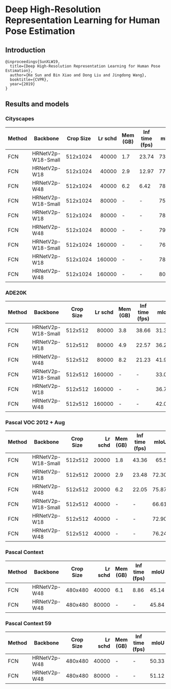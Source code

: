 # Deep High-Resolution Representation Learning for Human Pose Estimation

## Introduction

<!-- [ALGORITHM] -->

```latext
@inproceedings{SunXLW19,
  title={Deep High-Resolution Representation Learning for Human Pose Estimation},
  author={Ke Sun and Bin Xiao and Dong Liu and Jingdong Wang},
  booktitle={CVPR},
  year={2019}
}
```

## Results and models

### Cityscapes

| Method | Backbone           | Crop Size | Lr schd | Mem (GB) | Inf time (fps) |  mIoU | mIoU(ms+flip) | config                                                                                                                 | download                                                                                                                                                                                                                                                                                                                                   |
| ------ | ------------------ | --------- | ------: | -------- | -------------- | ----: | ------------: | ---------------------------------------------------------------------------------------------------------------------- | ------------------------------------------------------------------------------------------------------------------------------------------------------------------------------------------------------------------------------------------------------------------------------------------------------------------------------------------ |
| FCN    | HRNetV2p-W18-Small | 512x1024  |   40000 | 1.7      | 23.74          | 73.86 |         75.91 | [config](https://github.com/open-mmlab/mmsegmentation/blob/master/configs/hrnet/fcn_hr18s_512x1024_40k_cityscapes.py)  | [model](https://download.openmmlab.com/mmsegmentation/v0.5/hrnet/fcn_hr18s_512x1024_40k_cityscapes/fcn_hr18s_512x1024_40k_cityscapes_20200601_014216-93db27d0.pth) &#124; [log](https://download.openmmlab.com/mmsegmentation/v0.5/hrnet/fcn_hr18s_512x1024_40k_cityscapes/fcn_hr18s_512x1024_40k_cityscapes_20200601_014216.log.json)     |
| FCN    | HRNetV2p-W18       | 512x1024  |   40000 | 2.9      | 12.97          | 77.19 |         78.92 | [config](https://github.com/open-mmlab/mmsegmentation/blob/master/configs/hrnet/fcn_hr18_512x1024_40k_cityscapes.py)   | [model](https://download.openmmlab.com/mmsegmentation/v0.5/hrnet/fcn_hr18_512x1024_40k_cityscapes/fcn_hr18_512x1024_40k_cityscapes_20200601_014216-f196fb4e.pth) &#124; [log](https://download.openmmlab.com/mmsegmentation/v0.5/hrnet/fcn_hr18_512x1024_40k_cityscapes/fcn_hr18_512x1024_40k_cityscapes_20200601_014216.log.json)         |
| FCN    | HRNetV2p-W48       | 512x1024  |   40000 | 6.2      | 6.42           | 78.48 |         79.69 | [config](https://github.com/open-mmlab/mmsegmentation/blob/master/configs/hrnet/fcn_hr48_512x1024_40k_cityscapes.py)   | [model](https://download.openmmlab.com/mmsegmentation/v0.5/hrnet/fcn_hr48_512x1024_40k_cityscapes/fcn_hr48_512x1024_40k_cityscapes_20200601_014240-a989b146.pth) &#124; [log](https://download.openmmlab.com/mmsegmentation/v0.5/hrnet/fcn_hr48_512x1024_40k_cityscapes/fcn_hr48_512x1024_40k_cityscapes_20200601_014240.log.json)         |
| FCN    | HRNetV2p-W18-Small | 512x1024  |   80000 | -        | -              | 75.31 |         77.48 | [config](https://github.com/open-mmlab/mmsegmentation/blob/master/configs/hrnet/fcn_hr18s_512x1024_80k_cityscapes.py)  | [model](https://download.openmmlab.com/mmsegmentation/v0.5/hrnet/fcn_hr18s_512x1024_80k_cityscapes/fcn_hr18s_512x1024_80k_cityscapes_20200601_202700-1462b75d.pth) &#124; [log](https://download.openmmlab.com/mmsegmentation/v0.5/hrnet/fcn_hr18s_512x1024_80k_cityscapes/fcn_hr18s_512x1024_80k_cityscapes_20200601_202700.log.json)     |
| FCN    | HRNetV2p-W18       | 512x1024  |   80000 | -        | -              | 78.65 |         80.35 | [config](https://github.com/open-mmlab/mmsegmentation/blob/master/configs/hrnet/fcn_hr18_512x1024_80k_cityscapes.py)   | [model](https://download.openmmlab.com/mmsegmentation/v0.5/hrnet/fcn_hr18_512x1024_80k_cityscapes/fcn_hr18_512x1024_80k_cityscapes_20200601_223255-4e7b345e.pth) &#124; [log](https://download.openmmlab.com/mmsegmentation/v0.5/hrnet/fcn_hr18_512x1024_80k_cityscapes/fcn_hr18_512x1024_80k_cityscapes_20200601_223255.log.json)         |
| FCN    | HRNetV2p-W48       | 512x1024  |   80000 | -        | -              | 79.93 |         80.72 | [config](https://github.com/open-mmlab/mmsegmentation/blob/master/configs/hrnet/fcn_hr48_512x1024_80k_cityscapes.py)   | [model](https://download.openmmlab.com/mmsegmentation/v0.5/hrnet/fcn_hr48_512x1024_80k_cityscapes/fcn_hr48_512x1024_80k_cityscapes_20200601_202606-58ea95d6.pth) &#124; [log](https://download.openmmlab.com/mmsegmentation/v0.5/hrnet/fcn_hr48_512x1024_80k_cityscapes/fcn_hr48_512x1024_80k_cityscapes_20200601_202606.log.json)         |
| FCN    | HRNetV2p-W18-Small | 512x1024  |  160000 | -        | -              | 76.31 |         78.31 | [config](https://github.com/open-mmlab/mmsegmentation/blob/master/configs/hrnet/fcn_hr18s_512x1024_160k_cityscapes.py) | [model](https://download.openmmlab.com/mmsegmentation/v0.5/hrnet/fcn_hr18s_512x1024_160k_cityscapes/fcn_hr18s_512x1024_160k_cityscapes_20200602_190901-4a0797ea.pth) &#124; [log](https://download.openmmlab.com/mmsegmentation/v0.5/hrnet/fcn_hr18s_512x1024_160k_cityscapes/fcn_hr18s_512x1024_160k_cityscapes_20200602_190901.log.json) |
| FCN    | HRNetV2p-W18       | 512x1024  |  160000 | -        | -              | 78.80 |         80.74 | [config](https://github.com/open-mmlab/mmsegmentation/blob/master/configs/hrnet/fcn_hr18_512x1024_160k_cityscapes.py)  | [model](https://download.openmmlab.com/mmsegmentation/v0.5/hrnet/fcn_hr18_512x1024_160k_cityscapes/fcn_hr18_512x1024_160k_cityscapes_20200602_190822-221e4a4f.pth) &#124; [log](https://download.openmmlab.com/mmsegmentation/v0.5/hrnet/fcn_hr18_512x1024_160k_cityscapes/fcn_hr18_512x1024_160k_cityscapes_20200602_190822.log.json)     |
| FCN    | HRNetV2p-W48       | 512x1024  |  160000 | -        | -              | 80.65 |         81.92 | [config](https://github.com/open-mmlab/mmsegmentation/blob/master/configs/hrnet/fcn_hr48_512x1024_160k_cityscapes.py)  | [model](https://download.openmmlab.com/mmsegmentation/v0.5/hrnet/fcn_hr48_512x1024_160k_cityscapes/fcn_hr48_512x1024_160k_cityscapes_20200602_190946-59b7973e.pth) &#124; [log](https://download.openmmlab.com/mmsegmentation/v0.5/hrnet/fcn_hr48_512x1024_160k_cityscapes/fcn_hr48_512x1024_160k_cityscapes_20200602_190946.log.json)     |

### ADE20K

| Method | Backbone           | Crop Size | Lr schd | Mem (GB) | Inf time (fps) |  mIoU | mIoU(ms+flip) | config                                                                                                            | download                                                                                                                                                                                                                                                                                                               |
| ------ | ------------------ | --------- | ------: | -------- | -------------- | ----: | ------------: | ----------------------------------------------------------------------------------------------------------------- | ---------------------------------------------------------------------------------------------------------------------------------------------------------------------------------------------------------------------------------------------------------------------------------------------------------------------- |
| FCN    | HRNetV2p-W18-Small | 512x512   |   80000 | 3.8      | 38.66          | 31.38 |         32.45 | [config](https://github.com/open-mmlab/mmsegmentation/blob/master/configs/hrnet/fcn_hr18s_512x512_80k_ade20k.py)  | [model](https://download.openmmlab.com/mmsegmentation/v0.5/hrnet/fcn_hr18s_512x512_80k_ade20k/fcn_hr18s_512x512_80k_ade20k_20200614_144345-77fc814a.pth) &#124; [log](https://download.openmmlab.com/mmsegmentation/v0.5/hrnet/fcn_hr18s_512x512_80k_ade20k/fcn_hr18s_512x512_80k_ade20k_20200614_144345.log.json)     |
| FCN    | HRNetV2p-W18       | 512x512   |   80000 | 4.9      | 22.57          | 36.27 |         37.28 | [config](https://github.com/open-mmlab/mmsegmentation/blob/master/configs/hrnet/fcn_hr18_512x512_80k_ade20k.py)   | [model](https://download.openmmlab.com/mmsegmentation/v0.5/hrnet/fcn_hr18_512x512_80k_ade20k/fcn_hr18_512x512_80k_ade20k_20210827_114910-6c9382c0.pth) &#124; [log](https://download.openmmlab.com/mmsegmentation/v0.5/hrnet/fcn_hr18_512x512_80k_ade20k/fcn_hr18_512x512_80k_ade20k_20210827_114910.log.json)         |
| FCN    | HRNetV2p-W48       | 512x512   |   80000 | 8.2      | 21.23          | 41.90 |         43.27 | [config](https://github.com/open-mmlab/mmsegmentation/blob/master/configs/hrnet/fcn_hr48_512x512_80k_ade20k.py)   | [model](https://download.openmmlab.com/mmsegmentation/v0.5/hrnet/fcn_hr48_512x512_80k_ade20k/fcn_hr48_512x512_80k_ade20k_20200614_193946-7ba5258d.pth) &#124; [log](https://download.openmmlab.com/mmsegmentation/v0.5/hrnet/fcn_hr48_512x512_80k_ade20k/fcn_hr48_512x512_80k_ade20k_20200614_193946.log.json)         |
| FCN    | HRNetV2p-W18-Small | 512x512   |  160000 | -        | -              | 33.07 |         34.56 | [config](https://github.com/open-mmlab/mmsegmentation/blob/master/configs/hrnet/fcn_hr18s_512x512_160k_ade20k.py) | [model](https://download.openmmlab.com/mmsegmentation/v0.5/hrnet/fcn_hr18s_512x512_160k_ade20k/fcn_hr18s_512x512_160k_ade20k_20210829_174739-f1e7c2e7.pth) &#124; [log](https://download.openmmlab.com/mmsegmentation/v0.5/hrnet/fcn_hr18s_512x512_160k_ade20k/fcn_hr18s_512x512_160k_ade20k_20210829_174739.log.json) |
| FCN    | HRNetV2p-W18       | 512x512   |  160000 | -        | -              | 36.79 |         38.58 | [config](https://github.com/open-mmlab/mmsegmentation/blob/master/configs/hrnet/fcn_hr18_512x512_160k_ade20k.py)  | [model](https://download.openmmlab.com/mmsegmentation/v0.5/hrnet/fcn_hr18_512x512_160k_ade20k/fcn_hr18_512x512_160k_ade20k_20200614_214426-ca961836.pth) &#124; [log](https://download.openmmlab.com/mmsegmentation/v0.5/hrnet/fcn_hr18_512x512_160k_ade20k/fcn_hr18_512x512_160k_ade20k_20200614_214426.log.json)     |
| FCN    | HRNetV2p-W48       | 512x512   |  160000 | -        | -              | 42.02 |         43.86 | [config](https://github.com/open-mmlab/mmsegmentation/blob/master/configs/hrnet/fcn_hr48_512x512_160k_ade20k.py)  | [model](https://download.openmmlab.com/mmsegmentation/v0.5/hrnet/fcn_hr48_512x512_160k_ade20k/fcn_hr48_512x512_160k_ade20k_20200614_214407-a52fc02c.pth) &#124; [log](https://download.openmmlab.com/mmsegmentation/v0.5/hrnet/fcn_hr48_512x512_160k_ade20k/fcn_hr48_512x512_160k_ade20k_20200614_214407.log.json)     |

### Pascal VOC 2012 + Aug

| Method | Backbone           | Crop Size | Lr schd | Mem (GB) | Inf time (fps) |  mIoU | mIoU(ms+flip) | config                                                                                                             | download                                                                                                                                                                                                                                                                                                                   |
| ------ | ------------------ | --------- | ------: | -------- | -------------- | ----: | ------------: | ------------------------------------------------------------------------------------------------------------------ | -------------------------------------------------------------------------------------------------------------------------------------------------------------------------------------------------------------------------------------------------------------------------------------------------------------------------- |
| FCN    | HRNetV2p-W18-Small | 512x512   |   20000 | 1.8      | 43.36          | 65.5 |         68.89 | [config](https://github.com/open-mmlab/mmsegmentation/blob/master/configs/hrnet/fcn_hr18s_512x512_20k_voc12aug.py) | [model](https://download.openmmlab.com/mmsegmentation/v0.5/hrnet/fcn_hr18s_512x512_20k_voc12aug/fcn_hr18s_512x512_20k_voc12aug_20210829_174910-0aceadb4.pth) &#124; [log](https://download.openmmlab.com/mmsegmentation/v0.5/hrnet/fcn_hr18s_512x512_20k_voc12aug/fcn_hr18s_512x512_20k_voc12aug_20210829_174910.log.json) |
| FCN    | HRNetV2p-W18       | 512x512   |   20000 | 2.9      | 23.48          | 72.30 |         74.71 | [config](https://github.com/open-mmlab/mmsegmentation/blob/master/configs/hrnet/fcn_hr18_512x512_20k_voc12aug.py)  | [model](https://download.openmmlab.com/mmsegmentation/v0.5/hrnet/fcn_hr18_512x512_20k_voc12aug/fcn_hr18_512x512_20k_voc12aug_20200617_224503-488d45f7.pth) &#124; [log](https://download.openmmlab.com/mmsegmentation/v0.5/hrnet/fcn_hr18_512x512_20k_voc12aug/fcn_hr18_512x512_20k_voc12aug_20200617_224503.log.json)     |
| FCN    | HRNetV2p-W48       | 512x512   |   20000 | 6.2      | 22.05          | 75.87 |         78.58 | [config](https://github.com/open-mmlab/mmsegmentation/blob/master/configs/hrnet/fcn_hr48_512x512_20k_voc12aug.py)  | [model](https://download.openmmlab.com/mmsegmentation/v0.5/hrnet/fcn_hr48_512x512_20k_voc12aug/fcn_hr48_512x512_20k_voc12aug_20200617_224419-89de05cd.pth) &#124; [log](https://download.openmmlab.com/mmsegmentation/v0.5/hrnet/fcn_hr48_512x512_20k_voc12aug/fcn_hr48_512x512_20k_voc12aug_20200617_224419.log.json)     |
| FCN    | HRNetV2p-W18-Small | 512x512   |   40000 | -        | -              | 66.61 |         70.00 | [config](https://github.com/open-mmlab/mmsegmentation/blob/master/configs/hrnet/fcn_hr18s_512x512_40k_voc12aug.py) | [model](https://download.openmmlab.com/mmsegmentation/v0.5/hrnet/fcn_hr18s_512x512_40k_voc12aug/fcn_hr18s_512x512_40k_voc12aug_20200614_000648-4f8d6e7f.pth) &#124; [log](https://download.openmmlab.com/mmsegmentation/v0.5/hrnet/fcn_hr18s_512x512_40k_voc12aug/fcn_hr18s_512x512_40k_voc12aug_20200614_000648.log.json) |
| FCN    | HRNetV2p-W18       | 512x512   |   40000 | -        | -              | 72.90 |         75.59 | [config](https://github.com/open-mmlab/mmsegmentation/blob/master/configs/hrnet/fcn_hr18_512x512_40k_voc12aug.py)  | [model](https://download.openmmlab.com/mmsegmentation/v0.5/hrnet/fcn_hr18_512x512_40k_voc12aug/fcn_hr18_512x512_40k_voc12aug_20200613_224401-1b4b76cd.pth) &#124; [log](https://download.openmmlab.com/mmsegmentation/v0.5/hrnet/fcn_hr18_512x512_40k_voc12aug/fcn_hr18_512x512_40k_voc12aug_20200613_224401.log.json)     |
| FCN    | HRNetV2p-W48       | 512x512   |   40000 | -        | -              | 76.24 |         78.49 | [config](https://github.com/open-mmlab/mmsegmentation/blob/master/configs/hrnet/fcn_hr48_512x512_40k_voc12aug.py)  | [model](https://download.openmmlab.com/mmsegmentation/v0.5/hrnet/fcn_hr48_512x512_40k_voc12aug/fcn_hr48_512x512_40k_voc12aug_20200613_222111-1b0f18bc.pth) &#124; [log](https://download.openmmlab.com/mmsegmentation/v0.5/hrnet/fcn_hr48_512x512_40k_voc12aug/fcn_hr48_512x512_40k_voc12aug_20200613_222111.log.json)     |

### Pascal Context

| Method | Backbone     | Crop Size | Lr schd | Mem (GB) | Inf time (fps) |  mIoU | mIoU(ms+flip) | config                                                                                                                  | download                                                                                                                                                                                                                                                                                                                                       |
| ------ | ------------ | --------- | ------: | -------- | -------------- | ----: | ------------: | ----------------------------------------------------------------------------------------------------------------------- | ---------------------------------------------------------------------------------------------------------------------------------------------------------------------------------------------------------------------------------------------------------------------------------------------------------------------------------------------- |
| FCN    | HRNetV2p-W48 | 480x480   |   40000 | 6.1      | 8.86           | 45.14 |         47.42 | [config](https://github.com/open-mmlab/mmsegmentation/blob/master/configs/hrnet/fcn_hr48_480x480_40k_pascal_context.py) | [model](https://download.openmmlab.com/mmsegmentation/v0.5/hrnet/fcn_hr48_480x480_40k_pascal_context/fcn_hr48_480x480_40k_pascal_context_20200911_164852-667d00b0.pth) &#124; [log](https://download.openmmlab.com/mmsegmentation/v0.5/hrnet/fcn_hr48_480x480_40k_pascal_context/fcn_hr48_480x480_40k_pascal_context-20200911_164852.log.json) |
| FCN    | HRNetV2p-W48 | 480x480   |   80000 | -        | -              | 45.84 |         47.84 | [config](https://github.com/open-mmlab/mmsegmentation/blob/master/configs/hrnet/fcn_hr48_480x480_80k_pascal_context.py) | [model](https://download.openmmlab.com/mmsegmentation/v0.5/hrnet/fcn_hr48_480x480_80k_pascal_context/fcn_hr48_480x480_80k_pascal_context_20200911_155322-847a6711.pth) &#124; [log](https://download.openmmlab.com/mmsegmentation/v0.5/hrnet/fcn_hr48_480x480_80k_pascal_context/fcn_hr48_480x480_80k_pascal_context-20200911_155322.log.json) |

### Pascal Context 59

| Method | Backbone     | Crop Size | Lr schd | Mem (GB) | Inf time (fps) |  mIoU | mIoU(ms+flip) | config                                                                                                                  | download                                                                                                                                                                                                                                                                                                                                       |
| ------ | ------------ | --------- | ------: | -------- | -------------- | ----: | ------------: | ----------------------------------------------------------------------------------------------------------------------- | ---------------------------------------------------------------------------------------------------------------------------------------------------------------------------------------------------------------------------------------------------------------------------------------------------------------------------------------------- |
| FCN    | HRNetV2p-W48 | 480x480   |   40000 | -     | -           | 50.33 |         52.83 | [config](https://github.com/open-mmlab/mmsegmentation/blob/master/configs/hrnet/fcn_hr48_480x480_40k_pascal_context_59.py) | [model](https://download.openmmlab.com/mmsegmentation/v0.5/hrnet/fcn_hr48_480x480_40k_pascal_context_59/fcn_hr48_480x480_40k_pascal_context_59_20210410_122738-b808b8b2.pth) &#124; [log](https://download.openmmlab.com/mmsegmentation/v0.5/hrnet/fcn_hr48_480x480_40k_pascal_context_59/fcn_hr48_480x480_40k_pascal_context_59-20210410_122738.log.json) |
| FCN    | HRNetV2p-W48 | 480x480   |   80000 | -        | -              | 51.12 |         53.56 | [config](https://github.com/open-mmlab/mmsegmentation/blob/master/configs/hrnet/fcn_hr48_480x480_80k_pascal_context_59.py) | [model](https://download.openmmlab.com/mmsegmentation/v0.5/hrnet/fcn_hr48_480x480_80k_pascal_context_59/fcn_hr48_480x480_80k_pascal_context_59_20210411_003240-3ae7081e.pth) &#124; [log](https://download.openmmlab.com/mmsegmentation/v0.5/hrnet/fcn_hr48_480x480_80k_pascal_context_59/fcn_hr48_480x480_80k_pascal_context_59-20210411_003240.log.json) |
